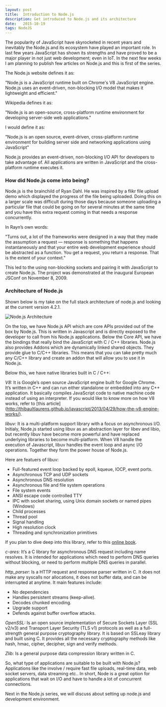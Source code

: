 ```yaml
---
layout: post
title:  Introduction to Node.js
description: Get introduced to Node.js and its architecture
date:   2015-10-19
tags: NodeJS
---
```


The popularity of JavaScript have skyrocketed in recent years and inevitably the Node.js and its ecosystem have played an important role. In last few years JavaScript has shown its strengths and have proved to be a major player in not just web development; even in IoT. In the next few weeks I am planning to publish few articles on Node.js and this is first of the series.

The Node.js website defines it as:

"Node.js is a JavaScript runtime built on Chrome's V8 JavaScript engine. Node.js uses an event-driven, non-blocking I/O model that makes it lightweight and efficient."

Wikipedia defines it as:

"Node.js is an open-source, cross-platform runtime environment for developing server-side web applications."

I would define it as:

"Node.js is an open source, event-driven, cross-platform runtime environment for building server side and networking applications using JavaScript"

Node.js provides an event-driven, non-blocking I/O API for developers to take advantage of. All applications are written in JavaScript and the cross-platform runtime executes it.

### How did Node.js come into being?

Node.js is the brainchild of Ryan Dahl. He was inspired by a flikr file upload demo which displayed the progress of the file being uploaded. Doing this on a larger scale was difficult during those days because someone uploading a particular file that could be going on for several minutes at the same time and you have this extra request coming in that needs a response concurrently.

In Rayn’s own words:

"Turns out, a lot of the frameworks were designed in a way that they made the assumption a request — response is something that happens instantaneously and that your entire web development experience should be abstracted as a function. You get a request, you return a response. That is the extent of your context."

This led to the using non-blocking sockets and pairing it with JavaScript to create Node.js. The project was demonstrated at the inaugural European JSConf on November 8, 2009.

### Architecture of Node.js

Shown below is my take on the full stack architecture of node.js and looking at the current version 4.2.1.

<img class="img-responsive image-center thumbnail" src="{{site.url}}/img/nodejs/nodejs-arch.png" alt="Node.js Architecture" />

On the top, we have Node.js API which are core APIs provided out of the box by Node.js. This is written in Javascript and is directly exposed to the developer to call from his Node.js applications. Below the Core API, we have the bindings that really bind the JavaScript with C / C++ libraries. Node.js also provides Addons which are dynamically linked shared objects. They provide glue to C/C++ libraries. This means that you can take pretty much any C/C++ library and create an addon that will allow you to use it in Node.js.

Below this, we have native libraries built in C / C++:

*V8:* It is Google’s open source JavaScript engine built for Google Chrome. It’s written in C++ and can run either standalone or embedded into any C++ application. It basically compiles JavaScript code to native machine code instead of using an interpreter. If you would like to know more on how V8 works, refer to [this article] (http://thibaultlaurens.github.io/javascript/2013/04/29/how-the-v8-engine-works/).

*libuv:* It is a multi-platform support library with a focus on asynchronous I/O. Initialy, Node.js started using libuv as an abstraction layer for libev and libio, but recently libuv have become more powerful and have replaced underlying libraries to become multi-platform. When V8 handle the execution of Javascript, libuv handles the event loop and async I/O operations. Together they form the power house of Node.js.

Here are featuers of libuv:
* Full-featured event loop backed by epoll, kqueue, IOCP, event ports.
* Asynchronous TCP and UDP sockets
* Asynchronous DNS resolution
* Asynchronous file and file system operations
* File system events
* ANSI escape code controlled TTY
* IPC with socket sharing, using Unix domain sockets or named pipes (Windows)
* Child processes
* Thread pool
* Signal handling
* High resolution clock
* Threading and synchronization primitives

If you plan to dive deep into this library, refer to this [online book](http://nikhilm.github.io/uvbook/).

*c-ares:* It’s a C library for asynchronous DNS request including name resolves. It is intended for applications which need to perform DNS queries without blocking, or need to perform multiple DNS queries in parallel.

*http_parser:* Is a HTTP request and response parser written in C. It does not make any syscalls nor allocations, it does not buffer data, and can be interrupted at anytime. It main features include:

* No dependencies
* Handles persistent streams (keep-alive).
* Decodes chunked encoding.
* Upgrade support
* Defends against buffer overflow attacks.

*OpenSSL:* Is an open source implementation of Secure Sockets Layer (SSL v2/v3) and Transport Layer Security (TLS v1)  protocols as well as a full-strength general purpose cryptography library. It is based on SSLeay library and built using C. It provides all the necessary cryptography methods like hash, hmac, cipher, decipher, sign and verify methods.

*Zlib:* Is a general purpose data compression library written in C.

So, what type of applications are suitable to be built with Node.js? Applications like the involve / require fast file uploads, real-time data, web socket servers, data streaming etc.. In short, Node is a great option for applications that wait on I/O and have to handle a lot of concurrent connections.

Next in the Node.js series, we will discuss about setting up node.js and development environment.
